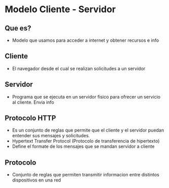 # Modelo Cliente - Servidor

## Que es? 

- Modelo que usamos para acceder a internet y obtener recursos e info

## Cliente

- El navegador desde el cual se realizan solicitudes a un servidor

## Servidor

- Programa que se ejecuta en un servidor fisico para ofrecer un servicio al cliente. Envia info

## Protocolo HTTP 

- Es un conjunto de reglas que permite que el cliente y el servidor puedan entender sus mensajes y solicitudes.
- Hypertext Transfer Protocol (Protocolo de transferencia de hipertexto)
- Define el formate de los mensajes que se mandan servidor a cliente

## Protocolo

- Conjunto de reglas que permiten transmitir informacion entre distintos dispositivos en una red


